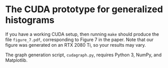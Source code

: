 # The CUDA prototype for generalized histograms

If you have a working CUDA setup, then running `make` should produce
the file `figure_7.pdf`, corresponding to Figure 7 in the paper.  Note
that our figure was generated on an RTX 2080 Ti, so your results may
vary.

The graph generation script, `cudagraph.py`, requires Python 3, NumPy,
and Matplotlib.
